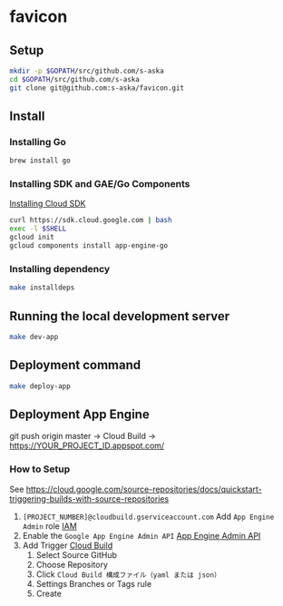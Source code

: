 # favicon

## Setup

```sh
mkdir -p $GOPATH/src/github.com/s-aska
cd $GOPATH/src/github.com/s-aska
git clone git@github.com:s-aska/favicon.git
```

## Install

### Installing Go

```sh
brew install go
```

### Installing SDK and GAE/Go Components

[Installing Cloud SDK](https://cloud.google.com/sdk/downloads#interactive)

```sh
curl https://sdk.cloud.google.com | bash
exec -l $SHELL
gcloud init
gcloud components install app-engine-go
```

### Installing dependency

```sh
make installdeps
```

## Running the local development server

```sh
make dev-app
```

## Deployment command

```sh
make deploy-app
```

## Deployment App Engine

git push origin master -> Cloud Build -> https://YOUR_PROJECT_ID.appspot.com/

### How to Setup

See https://cloud.google.com/source-repositories/docs/quickstart-triggering-builds-with-source-repositories

1. `[PROJECT_NUMBER]@cloudbuild.gserviceaccount.com` Add `App Engine Admin` role [IAM](https://console.cloud.google.com/iam-admin/iam?project=YOUR_PROJECT_ID)
2. Enable the `Google App Engine Admin API` [App Engine Admin API](https://console.cloud.google.com/apis/api/appengine.googleapis.com/overview?project=YOUR_PROJECT_ID)
3. Add Trigger [Cloud Build](https://console.cloud.google.com/cloud-build/triggers?project=YOUR_PROJECT_ID)
   1. Select Source GitHub
   2. Choose Repository
   3. Click `Cloud Build 構成ファイル（yaml または json）`
   4. Settings Branches or Tags rule
   5. Create
